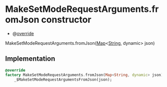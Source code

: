 


# MakeSetModeRequestArguments.fromJson constructor






- @[override](https://api.flutter.dev/flutter/dart-core/override-constant.html)

MakeSetModeRequestArguments.fromJson([Map](https://api.flutter.dev/flutter/dart-core/Map-class.html)&lt;[String](https://api.flutter.dev/flutter/dart-core/String-class.html), dynamic> json)





## Implementation

```dart
@override
factory MakeSetModeRequestArguments.fromJson(Map<String, dynamic> json) =>
    _$MakeSetModeRequestArgumentsFromJson(json);
```







